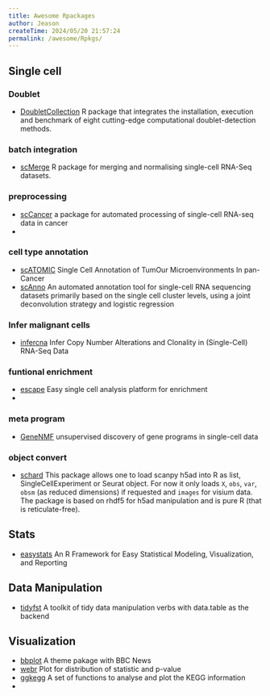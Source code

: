 ```yaml
---
title: Awesome Rpackages
author: Jeason
createTime: 2024/05/20 21:57:24
permalink: /awesome/Rpkgs/
---
```


## Single cell  

### Doublet  

+ [DoubletCollection](https://github.com/xnnba1984/DoubletCollection) R package that integrates the installation, execution and benchmark of eight cutting-edge computational doublet-detection methods.  

### batch integration

+ [scMerge](https://github.com/SydneyBioX/scMerge) R package for merging and normalising single-cell RNA-Seq datasets.

### preprocessing  

+ [scCancer](https://github.com/wguo-research/scCancer) a package for automated processing of single-cell RNA-seq data in cancer  
+ 

### cell type annotation  

+ [scATOMIC](https://github.com/abelson-lab/scATOMIC) Single Cell Annotation of TumOur Microenvironments In pan-Cancer  
+ [scAnno](https://github.com/liuhong-jia/scAnno) An automated annotation tool for single-cell RNA sequencing datasets primarily based on the single cell cluster levels, using a joint deconvolution strategy and logistic regression  

### Infer malignant cells  

+ [infercna](https://github.com/jlaffy/infercna) Infer Copy Number Alterations and Clonality in (Single-Cell) RNA-Seq Data  


### funtional enrichment  

+ [escape](https://github.com/ncborcherding/escape) Easy single cell analysis platform for enrichment  
+ 

### meta program  

+ [GeneNMF](https://github.com/carmonalab/GeneNMF) unsupervised discovery of gene programs in single-cell data  

### object convert  

+ [schard](https://github.com/cellgeni/schard) This package allows one to load scanpy h5ad into R as list, SingleCellExperiment or Seurat object. For now it only loads `X`, `obs`, `var`, `obsm` (as reduced dimensions) if requested and `images` for visium data. The package is based on rhdf5 for h5ad manipulation and is pure R (that is reticulate-free).  


## Stats  

+ [easystats](https://github.com/easystats/easystats) An R Framework for Easy Statistical Modeling, Visualization, and Reporting  

## Data Manipulation  

+ [tidyfst](https://github.com/hope-data-science/tidyfst) A toolkit of tidy data manipulation verbs with data.table as the backend  


## Visualization  

+ [bbplot](https://github.com/bbc/bbplot) A theme pakage with BBC News
+ [webr](https://github.com/cardiomoon/webr) Plot for distribution of statistic and p-value  
+ [ggkegg](https://github.com/noriakis/ggkegg) A set of functions to analyse and plot the KEGG information  
+ 